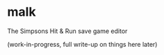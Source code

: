 # malk
The Simpsons Hit &amp; Run save game editor

(work-in-progress, full write-up on things here later)
